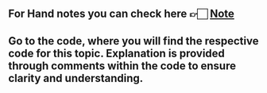 For Hand notes you can check here 👉🏻 [Note](https://drive.google.com/file/d/1Rb84A5CxGa4UAjehZXf3nRYN29HuO6vA/view?usp=drive_link)
---
Go to the code, where you will find the respective code for this topic. Explanation is provided through comments within the code to ensure clarity and understanding.
---
